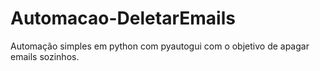 # Automacao-DeletarEmails
Automação simples em python com pyautogui com o objetivo de apagar emails sozinhos.
